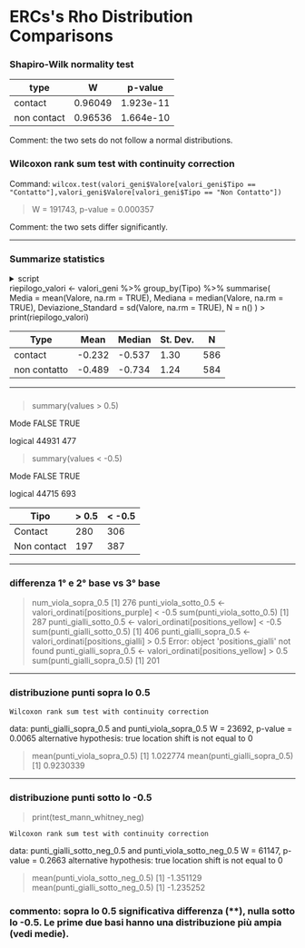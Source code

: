 # ERCs's Rho Distribution Comparisons

### Shapiro-Wilk normality test

|type| W | p-value|
|---|---|---|
|contact|0.96049|1.923e-11|
|non contact|0.96536|1.664e-10|

Comment: the two sets do not follow a normal distributions.

### Wilcoxon rank sum test with continuity correction

Command: `wilcox.test(valori_geni$Valore[valori_geni$Tipo == "Contatto"],valori_geni$Valore[valori_geni$Tipo == "Non Contatto"])`
> W = 191743, p-value = 0.000357

Comment: the two sets differ significantly.  

---

### Summarize statistics

<details> <summary> script <summary>
riepilogo_valori <- valori_geni %>%
     group_by(Tipo) %>%
     summarise(
         Media = mean(Valore, na.rm = TRUE),
         Mediana = median(Valore, na.rm = TRUE),
         Deviazione_Standard = sd(Valore, na.rm = TRUE),
         N = n()
     )
> print(riepilogo_valori)
</details>

|Type|Mean|Median|St. Dev.|N|
|---|---|---|---|---|
|contact |    -0.232 | -0.537  |              1.30 |  586
|non contatto |-0.489 | -0.734   |             1.24|   584

--- 

### 

> summary(values > 0.5)

   Mode   FALSE    TRUE 

logical   44931     477 

> summary(values < -0.5)

   Mode   FALSE    TRUE 

logical   44715     693 


|Tipo|> 0.5| < -0.5|
|---|---|---|
|Contact| 280 | 306 |
|Non contact | 197 | 387|

---

### differenza 1° e 2° base vs 3° base

> num_viola_sopra_0.5
[1] 276
> punti_viola_sotto_0.5 <- valori_ordinati[positions_purple] < -0.5
> sum(punti_viola_sotto_0.5)
[1] 287
> punti_gialli_sotto_0.5 <- valori_ordinati[positions_yellow] < -0.5
> sum(punti_gialli_sotto_0.5)
[1] 406
> punti_gialli_sopra_0.5 <- valori_ordinati[positions_gialli] > 0.5
Error: object 'positions_gialli' not found
> punti_gialli_sopra_0.5 <- valori_ordinati[positions_yellow] > 0.5
> sum(punti_gialli_sopra_0.5)
[1] 201


---

### distribuzione punti sopra lo 0.5

	Wilcoxon rank sum test with continuity correction

data:  punti_gialli_sopra_0.5 and punti_viola_sopra_0.5
W = 23692, p-value = 0.0065
alternative hypothesis: true location shift is not equal to 0

> mean(punti_viola_sopra_0.5)
[1] 1.022774
> mean(punti_gialli_sopra_0.5)
[1] 0.9230339

---

### distribuzione punti sotto lo -0.5

> print(test_mann_whitney_neg)

	Wilcoxon rank sum test with continuity correction

data:  punti_gialli_sotto_neg_0.5 and punti_viola_sotto_neg_0.5
W = 61147, p-value = 0.2663
alternative hypothesis: true location shift is not equal to 0

> mean(punti_viola_sotto_neg_0.5)
[1] -1.351129
> mean(punti_gialli_sotto_neg_0.5)
[1] -1.235252

### commento: sopra lo 0.5 significativa differenza (**), nulla sotto lo -0.5. Le prime due basi hanno una distribuzione più ampia (vedi medie).
